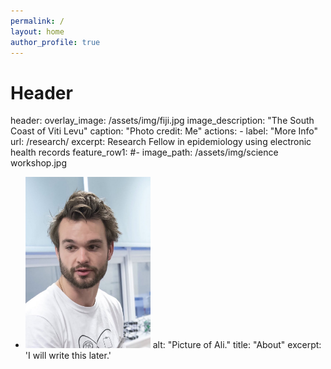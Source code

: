 ```yaml
---
permalink: /
layout: home
author_profile: true
---
```

# Header
header:
  overlay_image: /assets/img/fiji.jpg
  image_description: "The South Coast of Viti Levu"
  caption: "Photo credit: Me"
  actions:
    - label: "More Info"
      url: /research/
excerpt: Research Fellow in epidemiology using electronic health records
feature_row1:
  #- image_path: /assets/img/science workshop.jpg
  - <img src="/assets/img/science workshop.jpg" alt="Picture of Ali" width="200"/>
    alt: "Picture of Ali."
    title: "About"
    excerpt: 'I will write this later.'